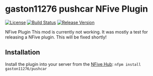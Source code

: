 # gaston11276 pushcar NFive Plugin
[![License](https://img.shields.io/github/license/gaston11276/pushcar.svg)](LICENSE)
[![Build Status](https://img.shields.io/appveyor/ci/gaston11276/pushcar/master.svg)](https://ci.appveyor.com/project/gaston11276/pushcar)
[![Release Version](https://img.shields.io/github/release/gaston11276/pushcar/all.svg)](https://github.com/gaston11276/pushcar/releases)

NFive Plugin
This mod is currently not working. It was mostly a test for releasing a NFive plugin. This will be fixed shortly!

## Installation
Install the plugin into your server from the [NFive Hub](https://hub.nfive.io/gaston11276/pushcar): `nfpm install gaston11276/pushcar`
